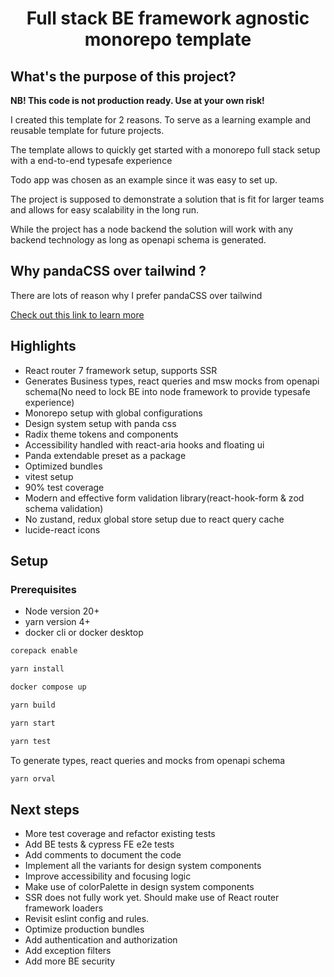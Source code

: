 <h1 align="center">
	Full stack BE framework agnostic monorepo template
</h1>

## What's the purpose of this project?

<strong>NB! This code is not production ready. Use at your own risk!</strong>

I created this template for 2 reasons. To serve as a learning example and reusable template for future projects.

The template allows to quickly get started with a monorepo full stack setup with a end-to-end typesafe experience

Todo app was chosen as an example since it was easy to set up.

The project is supposed to demonstrate a solution that is fit for larger teams and allows for easy scalability in the long run.

While the project has a node backend the solution will work with any backend technology as long as openapi schema is generated.


## Why pandaCSS over tailwind ?

There are lots of reason why I prefer pandaCSS over tailwind

[Check out this link to learn more](https://www.perplexity.ai/search/create-a-detailed-summary-why-bWymfvygQ2K60ODCV6j3_Q)

## Highlights

- React router 7 framework setup, supports SSR
- Generates Business types, react queries and msw mocks from openapi schema(No need to lock BE into node framework to provide typesafe experience)
- Monorepo setup with global configurations
- Design system setup with panda css
- Radix theme tokens and components
- Accessibility handled with react-aria hooks and floating ui
- Panda extendable preset as a package
- Optimized bundles
- vitest setup
- 90% test coverage
- Modern and effective form validation library(react-hook-form & zod schema validation)
- No zustand, redux global store setup due to react query cache
- lucide-react icons

## Setup

### Prerequisites

- Node version 20+
- yarn version 4+
- docker cli or docker desktop

```bash
corepack enable

yarn install
```
```bash
docker compose up
```
```bash
yarn build
```
```bash
yarn start
```
```bash
yarn test
```

To generate types, react queries and mocks from openapi schema
```bash
yarn orval
```

## Next steps

- More test coverage and refactor existing tests
- Add BE tests & cypress FE e2e tests
- Add comments to document the code
- Implement all the variants for design system components
- Improve accessibility and focusing logic
- Make use of colorPalette in design system components
- SSR does not fully work yet. Should make use of React router framework loaders
- Revisit eslint config and rules.
- Optimize production bundles
- Add authentication and authorization
- Add exception filters
- Add more BE security
